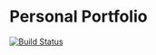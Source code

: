 # Personal Portfolio

[![Build Status](https://travis-ci.org/ragauskl/portfolio.svg?branch=master)](https://travis-ci.org/ragauskl/portfolio)
